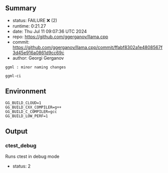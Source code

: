 ## Summary

- status:  FAILURE ❌ (2)
- runtime: 0:21.27
- date:    Thu Jul 11 09:07:36 UTC 2024
- repo:    https://github.com/ggerganov/llama.cpp
- commit:  https://github.com/ggerganov/llama.cpp/commit/ffabf8302a1e4808567f3d45e916a0861d9cc69c
- author:  Georgi Gerganov
```
ggml : minor naming changes

ggml-ci
```

## Environment

```
GG_BUILD_CLOUD=1
GG_BUILD_CXX_COMPILER=g++
GG_BUILD_C_COMPILER=gcc
GG_BUILD_LOW_PERF=1
```

## Output

### ctest_debug

Runs ctest in debug mode
- status: 2
```

```

